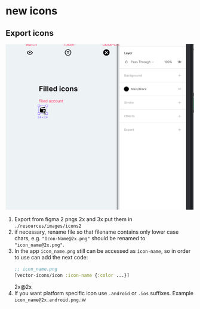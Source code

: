 # new icons

## Export icons

![](images/export-icons/export-icons.gif)

1. Export from figma 2 pngs 2x and 3x put them in `./resources/images/icons2`
2. if necessary, rename file so that filename contains only lower case chars, e.g. `"Icon-Name@2x.png"` should be renamed to `"icon_name@2x.png"`.
3. In the app `icon_name.png` still can be accessed as `icon-name`, so in order to use can add the next code:
    ```clojure
    ;; icon_name.png
    [vector-icons/icon :icon-name {:color ...}] 
    ```
    2x@2x
4. If you want platform specific icon use `.android` or `.ios` suffixes.  Example `icon_name@2x.android.png`.:w
